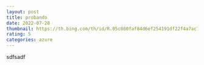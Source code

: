 ```yaml
---
layout: post
title: probando
date: 2022-07-28
thumbnail: https://th.bing.com/th/id/R.05c080faf84d6ef254191df22f4a7ac7?rik=WYtQ1QQhpEH95w&riu=http%3a%2f%2fwallpapercave.com%2fwp%2fCpRGNUC.jpg&ehk=mgNLokPW%2bv%2b4VNR6nAoUUHBNEh91Rdtum%2bzTxuTe19s%3d&risl=&pid=ImgRaw&r=0
rating: 5
categories: azure
---
```

sdfsadf
